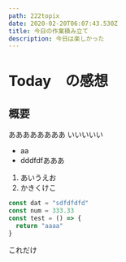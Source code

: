 ```yaml
---
path: 222topix
date: 2020-02-20T06:07:43.530Z
title: 今日の作業積み立て
description: 今日は楽しかった
---
```

# Today　の感想

## 概要
ああああああああ
いいいいい

- aa
- dddfdfあああ

1. あいうえお
1. かきくけこ

```javascript
const dat = "sdfdfdfd"
const num = 333.33
const test = () => {
  return "aaaa"
}
```

これだけ
